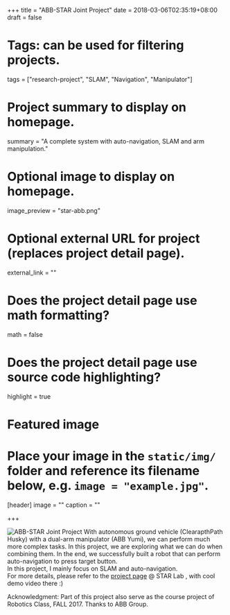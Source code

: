 +++
title = "ABB-STAR Joint Project"
date = 2018-03-06T02:35:19+08:00
draft = false

# Tags: can be used for filtering projects.
tags = ["research-project", "SLAM", "Navigation", "Manipulator"]

# Project summary to display on homepage.
summary = "A complete system with auto-navigation, SLAM and arm manipulation."

# Optional image to display on homepage.
image_preview = "star-abb.png"

# Optional external URL for project (replaces project detail page).
external_link = ""

# Does the project detail page use math formatting?
math = false

# Does the project detail page use source code highlighting?
highlight = true

# Featured image
# Place your image in the `static/img/` folder and reference its filename below, e.g. `image = "example.jpg"`.
[header]
image = ""
caption = ""

+++

![ABB-STAR Joint Project](/img/star-abb-big.png)
With autonomous ground vehicle (ClearapthPath Husky) with a dual-arm manipulator (ABB Yumi), we can perform much more complex tasks. In this project, we are exploring what we can do when combining them. In the end, we successfully built a robot that can perform auto-navigation to press target button.<br>
In this project, I mainly focus on SLAM and auto-navigation.  <br>
For more details, please refer to the [project page](https://robotics.shanghaitech.edu.cn/node/204) @ STAR Lab , with cool demo video there :)

Acknowledgment: Part of this project also serve as the course project of Robotics Class, FALL 2017. Thanks to ABB Group.